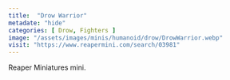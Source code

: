 ```yaml
---
title:  "Drow Warrior"
metadate: "hide"
categories: [ Drow, Fighters ]
image: "/assets/images/minis/humanoid/drow/DrowWarrior.webp"
visit: "https://www.reapermini.com/search/03981"
---
```

Reaper Miniatures mini.
